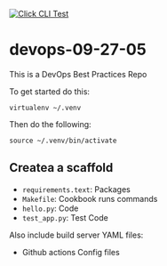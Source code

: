 [![Click CLI Test](https://github.com/ravichas/devops-09-27-05/actions/workflows/blank.yml/badge.svg)](https://github.com/ravichas/devops-09-27-05/actions/workflows/blank.yml)

# devops-09-27-05
This is a DevOps Best Practices Repo

To get started do this: 

`virtualenv ~/.venv`

Then do the following: 

`source ~/.venv/bin/activate`

## Createa a scaffold

* `requirements.text`: Packages
* `Makefile`: Cookbook runs commands
* `hello.py`: Code
* `test_app.py`: Test Code

Also include build server YAML files: 

* Github actions Config files


